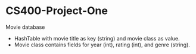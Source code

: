 # CS400-Project-One
Movie database

- HashTable with movie title as key (string) and movie class as value.
- Movie class contains fields for year (int), rating (int), and genre (string).
